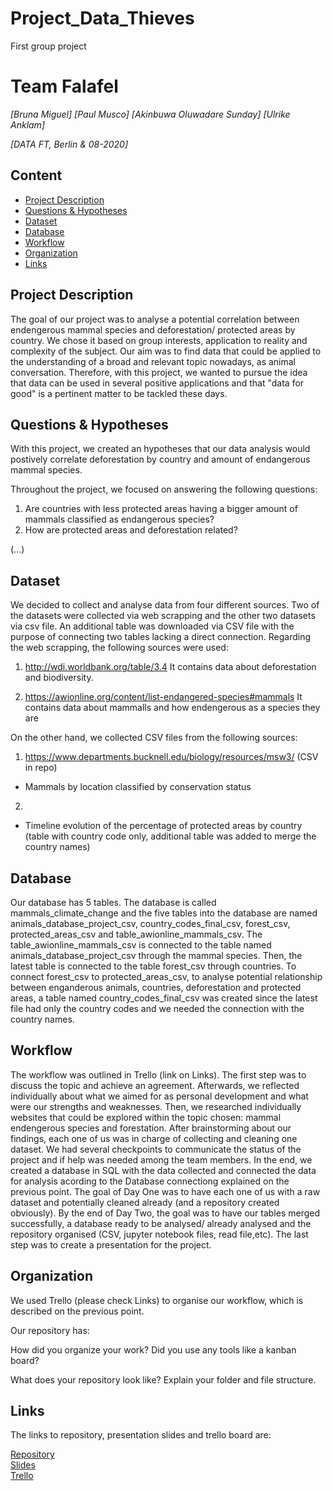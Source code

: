 # Project_Data_Thieves
First group project 

# Team Falafel
*[Bruna Miguel]*
*[Paul Musco]*
*[Akinbuwa Oluwadare Sunday]*
*[Ulrike Anklam]*

*[DATA FT, Berlin & 08-2020]*

## Content
- [Project Description](#project-description)
- [Questions & Hypotheses](#questions-hypotheses)
- [Dataset](#dataset)
- [Database](#database)
- [Workflow](#workflow)
- [Organization](#organization)
- [Links](#links)

## Project Description

The goal of our project was to analyse a potential correlation between endengerous mammal species and deforestation/ protected areas by country. We chose it based on group interests, application to reality and complexity of the subject. Our aim was to find data that could be applied to the understanding of a broad and relevant topic nowadays, as animal conversation. Therefore, with this project, we wanted to pursue the idea that data can be used in several positive applications and that "data for good" is a pertinent matter to be tackled these days.

## Questions & Hypotheses

With this project, we created an hypotheses that our data analysis would postively correlate deforestation by country and amount of endangerous mammal species. 

Throughout the project, we focused on answering the following questions:

1) Are countries with less protected areas having a bigger amount of mammals classified as endangerous species?
2) How are protected areas and deforestation related?

(...)


## Dataset
We decided to collect and analyse data from four different sources. Two of the datasets were collected via web scrapping and the other two datasets via csv file. An additional table was downloaded via CSV file with the purpose of connecting two tables lacking a direct connection.
Regarding the web scrapping, the following sources were used:

1) http://wdi.worldbank.org/table/3.4
It contains data about deforestation and biodiversity.

2) https://awionline.org/content/list-endangered-species#mammals
It contains data about mammalls and how endengerous as a species they are

On the other hand, we collected CSV files from the following sources:

1) https://www.departments.bucknell.edu/biology/resources/msw3/ (CSV in repo)

- Mammals by location classified by conservation status

2)

- Timeline evolution of the percentage of protected areas by country (table with country code only, additional table was added to merge the country names)



## Database

Our database has 5 tables. The database is called mammals_climate_change and the five tables into the database are named animals_database_project_csv, country_codes_final_csv, forest_csv, protected_areas_csv and table_awionline_mammals_csv.
The table_awionline_mammals_csv is connected to the table named animals_database_project_csv through the mammal species. Then, the latest table is connected to the table forest_csv through countries. To connect forest_csv to protected_areas_csv, to analyse potential relationship between enganderous animals, countries, deforestation and protected areas, a table named country_codes_final_csv was created since the latest file had only the country codes and we needed the connection with the country names.


## Workflow

The workflow was outlined in Trello (link on Links). The first step was to discuss the topic and achieve an agreement. Afterwards, we reflected individually about what we aimed for as personal development and what were our strengths and weaknesses. Then, we researched individually websites that could be explored within the topic chosen: mammal endengerous species and forestation. 
After brainstorming about our findings, each one of us was in charge of collecting and cleaning one dataset. We had several checkpoints to communicate the status of the project and if help was needed among the team members. 
In the end, we created a database in SQL with the data collected and connected the data for analysis acording to the Database connectiong explained on the previous point.
The goal of Day One was to have each one of us with a raw dataset and potentially cleaned already (and a repository created obviously). By the end of Day Two, the goal was to have our tables merged successfully, a database ready to be analysed/ already analysed and the repository organised (CSV, jupyter notebook files, read file,etc). The last step was to create a presentation for the project.



## Organization

We used Trello (please check Links) to organise our workflow, which is described on the previous point.

Our repository has:



How did you organize your work? Did you use any tools like a kanban board?

What does your repository look like? Explain your folder and file structure.

## Links

The links to repository, presentation slides and trello board are:

[Repository](https://github.com/Ulli-H/Project_Data_Thieves)  
[Slides](https://slides.com/)  
[Trello](https://trello.com/b/3qItqwRG/team-falafel-project-1)  
